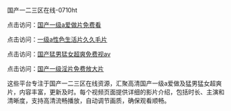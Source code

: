 国产一二三区在线-0710ht

点击访问：<a href="https://heiliaowt0d7p.pages.dev">国产一级a爱做片免费看</a>

点击访问：<a href="https://heiliaowzu4ur.pages.dev">一级a性色生活片久久毛片</a>

点击访问：<a href="https://heiliaoow5kzm.pages.dev">国产猛男猛女超爽免费视av</a>

点击访问：<a href="https://heiliao2dmwwy.pages.dev">国产一级淫片免费放大片</a>

这些平台专注于国产一二三区在线资源，汇聚高清国产一级a爱做及猛男猛女超爽片，内容丰富，更新及时。每个视频页面提供详细的影片介绍，包括时长、主演和清晰度，支持高清流畅播放，自动调节画质，确保观看顺畅。

<span style="display:none;">[Canonical link](）</span>
